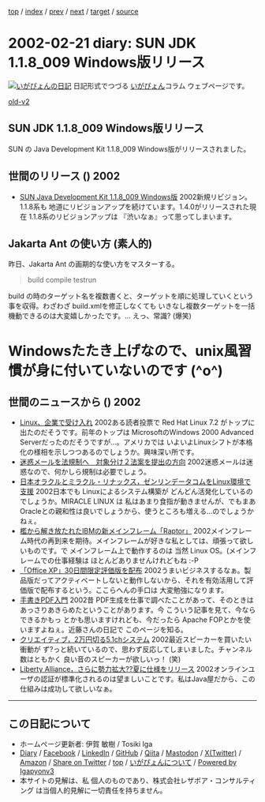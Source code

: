[top](../index.html) 
 / [index](index.html) 
 / [prev](ig020220.html) 
 / [next](ig020222.html) 
 / [target](https://www.igapyon.jp/igapyon/diary/2002/ig020221.html) 
 / [source](https://github.com/igapyon/diary/blob/master/2002/ig020221.src.md) 

2002-02-21 diary: SUN JDK 1.1.8_009 Windows版リリース
=====================================================================================================
[![いがぴょんの日記](https://www.igapyon.jp/igapyon/diary/images/iga202308_64.jpg "いがぴょん")](https://www.igapyon.jp/igapyon/diary/memo/memoigapyon.html) 日記形式でつづる [いがぴょん](https://www.igapyon.jp/igapyon/diary/memo/memoigapyon.html)コラム ウェブページです。

[old-v2](ig020221-orig.html)

## SUN JDK 1.1.8_009 Windows版リリース

SUN の Java Development Kit 1.1.8_009 Windows版がリリースされました。


## 世間のリリース () 2002

* [SUN Java Development Kit 1.1.8_009 Windows版](http://java.sun.com/products/jdk/1.1/download-jdk-windows.html)  2002新規リビジョン。1.1.8系も 地道にリビジョンアップを続けています。1.4.0がリリースされた現在 1.1.8系のリビジョンアップは 『渋いなぁ』って思ってしまいます。

## Jakarta Ant の使い方 (素人的)

昨日、Jakarta Ant の画期的な使い方をマスターする。
> build compile testrun

build の時のターゲット名を複数書くと、ターゲットを順に処理していくという事を収得。わざわざ build.xmlを修正しなくても いきなし複数ターゲットを一括機動できるのは大変嬉しかったです。… えっ、常識? (爆笑)
# Windowsたたき上げなので、unix風習慣が身に付いていないのです (^o^)

## 世間のニュースから () 2002

* [Linux、企業で受け入れ](http://japan.internet.com/linuxtoday/20020220/2.html)  2002ある読者投票で Red Hat Linux 7.2 がトップに出たのだそうです。前年のトップは MicrosoftのWindows 2000 Advanced Serverだったのだそうですが…。アメリカでは いよいよLinuxシフトが本格化の様相を示しつつあるのでしょうか。興味深い所です。
* [迷惑メールを法規制へ　対象分け２法案を提出の方向](http://www.asahi.com/politics/update/0221/002.html)  2002迷惑メールは迷惑なので、何かしら規制は必要でしょう。
* [日本オラクルとミラクル・リナックス，ゼンリンデータコムをLinux環境で支援](http://www.zdnet.co.jp/enterprise/0202/20/02022014.html)  2002日本でも Linuxによるシステム構築が どんどん活発化しているのでしょうか。MIRACLE LINUX は 私はあまり食指が動きませんが、でもまあ Oracleとの親和性は良いでしょうから、使うところも増える…のでしょうかねぇ。
* [檻から解き放たれたIBMの新メインフレーム「Raptor」](http://www.zdnet.co.jp/enterprise/0202/20/02022007.html)  2002メインフレーム時代の再到来を期待。メインフレームが好きな私としては、頑張って欲しいものです。で メインフレーム上で動作するのは 当然 Linux OS。(メインフレームでの仕事経験は ほとんどありませんけれどもね :-P
* [「Office XP」30日間限定評価版を配布](http://www.zdnet.co.jp/news/bursts/0202/20/03.html)  2002うまいビジネスするなぁ。製品版だってアクティベートしないと動作しないから、それを有効活用して評価版で配布するという。ここらへんの手口は 大変勉強になります。
* [手書きPDF入門](http://www.kobu.com/pdf/pdfxhand.htm)  2002昔 PDF生成を仕事で調べたことがあって、そのときは あっさりあきらめたということがあります。今 こういう記事を見て、今ならできるかもっ とかも思いますけれども、今だったら Apache FOPとかを使いますよねぇ。近藤さんの日記で このページを知る。
* [クリエイティブ，2万円切る5.1chシステム](http://www.zdnet.co.jp/news/bursts/0202/20/01.html)  2002最近スピーカーを買いたい衝動が ず?っと続いているので、思わず反応してしまいました。チャンネル数はともかく 良い音のスピーカーが欲しいっ！ (笑)
* [Liberty Alliance，さらに勢力拡大??夏に仕様をリリース](http://www.zdnet.co.jp/news/0202/21/b_0220_02.html)  2002オンラインユーザの認証が標準化されるのは望ましいことです。私はJava屋だから、この仕組みは成功して欲しいなぁ。


----------------------------------------------------------------------------------------------------

## この日記について

* ホームページ更新者: 伊賀 敏樹 / Tosiki Iga
* [Diary](https://www.igapyon.jp/igapyon/diary/) / [Facebook](https://www.facebook.com/igapyon) / [LinkedIn](https://www.linkedin.com/in/toshikiiga) / [GitHub](https://github.com/igapyon) / [Qiita](https://qiita.com/igapyon) / [Mastodon](https://social.vivaldi.net/@igapyon) / [X(Twitter)](https://twitter.com/ToshikiIga) / [Amazon](https://www.amazon.co.jp/%E4%BC%8A%E8%B3%80-%E6%95%8F%E6%A8%B9/e/B004LTQWCQ) / 
[Share on Twitter](https://twitter.com/intent/tweet?hashtags=igapyon%2Cdiary%2C%E3%81%84%E3%81%8C%E3%81%B4%E3%82%87%E3%82%93&text=SUN+JDK+1.1.8_009+Windows%E7%89%88%E3%83%AA%E3%83%AA%E3%83%BC%E3%82%B9&url=https%3A%2F%2Fwww.igapyon.jp%2Figapyon%2Fdiary%2F2002%2Fig020221.html) / [top](../index.html) / [いがぴょんについて](https://www.igapyon.jp/igapyon/diary/memo/memoigapyon.html) / [Powered by Igapyonv3](https://github.com/igapyon/igapyonv3)
* 本サイトの見解は、私 個人のものであり、株式会社レザボア・コンサルティング は当個人的見解に一切責任を持ちません。 
